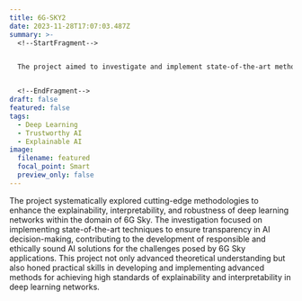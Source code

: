 ```yaml
---
title: 6G-SKY2
date: 2023-11-28T17:07:03.487Z
summary: >-
  <!--StartFragment-->


  The project aimed to investigate and implement state-of-the-art methods to enhance the explainability, interpretability, and robustness of deep learning networks in the context of 6G Sky applications.


  <!--EndFragment-->
draft: false
featured: false
tags:
  - Deep Learning
  - Trustworthy AI
  - Explainable AI
image:
  filename: featured
  focal_point: Smart
  preview_only: false
---
```

<!--StartFragment-->

The project systematically explored cutting-edge methodologies to enhance the explainability, interpretability, and robustness of deep learning networks within the domain of 6G Sky. The investigation focused on implementing state-of-the-art techniques to ensure transparency in AI decision-making, contributing to the development of responsible and ethically sound AI solutions for the challenges posed by 6G Sky applications. This project not only advanced theoretical understanding but also honed practical skills in developing and implementing advanced methods for achieving high standards of explainability and interpretability in deep learning networks.

<!--EndFragment-->